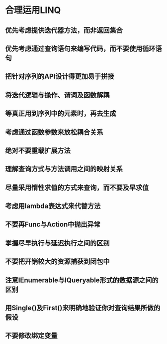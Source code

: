 # 合理运用LINQ

## 优先考虑提供迭代器方法，而非返回集合

## 优先考虑通过查询语句来编写代码，而不要使用循环语句

## 把针对序列的API设计得更加易于拼接

## 将迭代逻辑与操作、谓词及函数解耦

## 等真正用到序列中的元素时，再去生成

## 考虑通过函数参数来放松耦合关系

## 绝对不要重载扩展方法

## 理解查询方式与方法调用之间的映射关系

## 尽量采用惰性求值的方式来查询，而不要及早求值

## 考虑用lambda表达式来代替方法

## 不要再Func与Action中抛出异常

## 掌握尽早执行与延迟执行之间的区别

## 不要把开销较大的资源捕获到闭包中

## 注意IEnumerable与IQueryable形式的数据源之间的区别

## 用Single()及First()来明确地验证你对查询结果所做的假设

## 不要修改绑定变量
